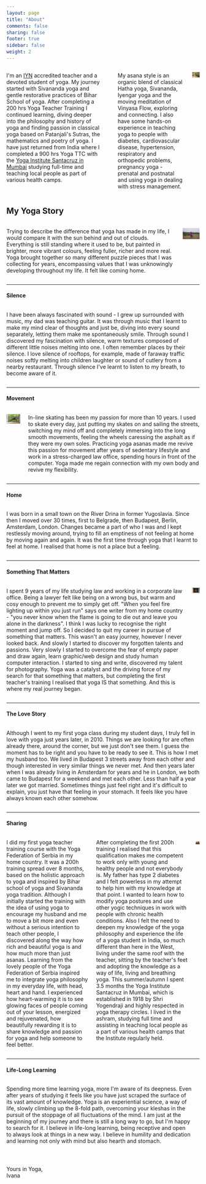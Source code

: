 ```yaml
---
layout: page
title: "About"
comments: false
sharing: false
footer: true
sidebar: false
weight: 2
---
```


<div class="columns">

<p>I'm an <a href="http://www.independentyoganetwork.org/" target="_blank">IYN</a> accredited teacher and a devoted student of yoga. My journey started with Sivananda yoga and gentle restorative practices of Bihar School of yoga. After completing a 200 hrs Yoga Teacher Training I continued learning, diving deeper into the philosophy and history of yoga and finding passion in classical yoga based on Patanjali's Sutras, the mathematics and poetry of yoga. I have just returned from India where I completed a 900 hrs Yoga TTC with the <a href="http://theyogainstitute.org/" target="_blank">Yoga Institute Santacruz in Mumbai</a> studying full-time and teaching local people as part of various health camps.</p>

<div class="ornament" style="margin-bottom: 7em;"></div>

<p>My asana style is an organic blend of classical Hatha yoga, Sivananda, Iyengar yoga and the moving meditation of Vinyasa Flow, exploring and connecting. I also have some hands-on experience in teaching yoga to people with diabetes, cardiovascular disease, hypertension, respiratory and orthopedic problems, pregnancy yoga - prenatal and postnatal and using yoga in dealing with stress management.</p>

<p class="centeredimage"><img src="../images/teaching_in_india.jpg" alt="Teaching in India"></img></p>

</div>

## My Yoga Story

<div class="columns">

<p>Trying to describe the difference that yoga has made in my life, I would compare it with the sun behind and out of clouds. Everything is still standing where it used to be, but painted in brighter, more vibrant colours, feeling fuller, richer and more real. Yoga brought together so many different puzzle pieces that I was collecting for years, encompassing values that I was unknowingly developing throughout my life. It felt like coming home.</p>

<p class="centeredimage"><img src="../images/meditation_in_tall_grass.jpg" alt="Meditation in tall grass"></img></p>

</div>

___________________

#### Silence

<div class="columns">

<p>I have been always fascinated with sound - I grew up surrounded with music, my dad was teaching guitar. It was through music that I learnt to make my mind clear of thoughts and just be, diving into every sound separately, letting them make me spontaneously smile. Through sound I discovered my fascination with silence, warm textures composed of different little noises melting into one. I often remember places by their silence. I love silence of rooftops, for example, made of faraway traffic noises softly melting into children laughter or sound of cutlery from a nearby restaurant. Through silence I've learnt to listen to my breath, to become aware of it.</p>

</div>

___________________

#### Movement

<div class="columns">

<p class="centeredimage"><img style="margin-bottom: 2em;" src="../images/BaddhaUdhittaParsvottanasana.jpg" alt="Baddha Udhitta Parsvottanasana"></img></p>

<p>In-line skating has been my passion for more than 10 years. I used to skate every day, just putting my skates on and sailing the streets, switching my mind off and completely immersing into the long smooth movements, feeling the wheels caressing the asphalt as if they were my own soles. Practicing yoga asanas made me revive this passion for movement after years of sedentary lifestyle and work in a stress-charged law office, spending hours in front of the computer. Yoga made me regain connection with my own body and revive my flexibility.</p>

</div>

___________________

#### Home

<div class="columns">

<p>I was born in a small town on the River Drina in former Yugoslavia. Since then I moved over 30 times, first to Belgrade, then Budapest, Berlin, Amsterdam, London. Changes became a part of who I was and I kept restlessly moving around, trying to fill an emptiness of not feeling at home by moving again and again. It was the first time through yoga that I learnt to feel at home. I realised that home is not a place but a feeling.</p>

</div>

___________________

#### Something That Matters

<div class="columns">

<p>I spent 9 years of my life studying law and working in a corporate law office. Being a lawyer felt like being on a wrong bus, but warm and cosy enough to prevent me to simply get off. "When you feel fire lighting up within you just run" says one writer from my home country - "you never know when the flame is going to die out and leave you alone in the darkness". I think I was lucky to recognise the right moment and jump off. So I decided to quit my career in pursue of something that matters. This wasn't an easy journey, however I never looked back. And slowly I started to discover my forgotten talents and passions. Very slowly I started to overcome the fear of empty paper and draw again, learn graphic/web design and study human computer interaction. I started to sing and write, discovered my talent for photography. Yoga was a catalyst and the driving force of my search for that something that matters, but completing the first teacher's training I realised that yoga IS that something. And this is where my real journey began.</p>

<p class="centeredimage"><img src="../images/yoga_institute_window.jpg" alt="Yoga Institute window"></img></p>

</div>

___________________

#### The Love Story

<div class="columns">

<p>Although I went to my first yoga class during my student days, I truly fell in love with yoga just years later, in 2010. Things we are looking for are often already there, around the corner, but we just don't see them. I guess the moment has to be right and you have to be ready to see it. This is how I met my husband too. We lived in Budapest 3 streets away from each other and though interested in very similar things we never met. And then years later when I was already living in Amsterdam for years and he in London, we both came to Budapest for a weekend and met each other. Less than half a year later we got married. Sometimes things just feel right and it's difficult to explain, you just have that feeling in your stomach. It feels like you have always known each other somehow.</p>

</div>

___________________

#### Sharing

<div class="columns">

<p>I did my first yoga teacher training course with the Yoga Federation of Serbia in my home country. It was a 200h training spread over 8 months, based on the holistic approach to yoga and inspired by Bihar school of yoga and Sivananda yoga tradition. Although I initially started the training with the idea of using yoga to encourage my husband and me to move a bit more and even without a serious intention to teach other people, I discovered along the way how rich and beautiful yoga is and how much more than just asanas. Learning from the lovely people of the Yoga Federation of Serbia inspired me to integrate yoga philosophy in my everyday life, with head, heart and hand. I experienced how heart-warming it is to see glowing faces of people coming out of your lesson, energized and rejuvenated, how beautifully rewarding it is to share knowledge and passion for yoga and help someone to feel better.</p>

<p>After completing the first 200h training I realised that this qualification makes me competent to work only with young and healthy people and not everybody is. My father has type 2 diabetes and I felt powerless in my attempt to help him with my knowledge at that point. I wanted to learn how to modify yoga postures and use other yogic techniques in work with people with chronic health conditions. Also I felt the need to deepen my knowledge of the yoga philosophy and experience the life of a yoga student in India, so much different than here in the West, living under the same roof with the teacher, sitting by the teacher's feet and adopting the knowledge as a way of life, living and breathing yoga. This summer/autumn I spent 3.5 months the Yoga Institute Santacruz in Mumbai, which is established in 1918 by Shri Yogendraji and highly respected in yoga therapy circles. I lived in the ashram, studying full time and assisting in teaching local people as a part of various health camps that the Institute regularly held.</p>

<p class="centeredimage"><img src="../images/yoga_institue_group_photo.jpg" alt="Yoga Institue group photo"></img></p>

</div>

___________________

#### Life-Long Learning

<div class="columns" style="margin-bottom: 3em;">

<p>Spending more time learning yoga, more I'm aware of its deepness. Even after years of studying it feels like you have just scraped the surface of its vast amount of knowledge. Yoga is an experiential science, a way of life, slowly climbing up the 8-fold path, overcoming your kleshas in the pursuit of the stoppage of all fluctuations of the mind. I am just at the beginning of my journey and there is still a long way to go, but I'm happy to search for it. I believe in life-long learning, being receptive and open to always look at things in a new way. I believe in humility and dedication and learning not only with mind but also hearth and stomach.</p>

<div class="ornament"></div>

</div>

Yours in Yoga,  
Ivana